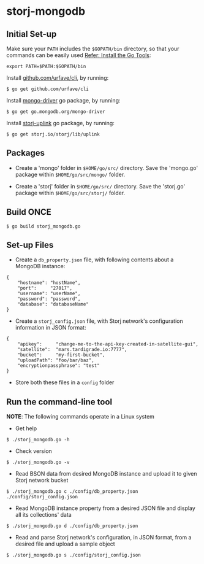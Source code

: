# storj-mongodb

## Initial Set-up
Make sure your `PATH` includes the `$GOPATH/bin` directory, so that your commands can be easily used [Refer: Install the Go Tools](https://golang.org/doc/install):
```
export PATH=$PATH:$GOPATH/bin
```

Install [github.com/urfave/cli](https://github.com/urfave/cli), by running:
```
$ go get github.com/urfave/cli
```

Install [mongo-driver](https://godoc.org/go.mongodb.org/mongo-driver) go package, by running:
```
$ go get go.mongodb.org/mongo-driver
```

Install [storj-uplink](https://godoc.org/storj.io/storj/lib/uplink) go package, by running:
```
$ go get storj.io/storj/lib/uplink
```


## Packages
* Create a 'mongo' folder in ```$HOME/go/src/``` directory. Save the 'mongo.go' package within ```$HOME/go/src/mongo/``` folder.

* Create a 'storj' folder in ```$HOME/go/src/``` directory. Save the 'storj.go' package within ```$HOME/go/src/storj/``` folder.


## Build ONCE
```
$ go build storj_mongodb.go
```


## Set-up Files
* Create a `db_property.json` file, with following contents about a MongoDB instance:
```
{ 
    "hostname": "hostName",
    "port":     "27017",
    "username": "userName",
    "password": "password",
    "database": "databaseName"
}
```

* Create a `storj_config.json` file, with Storj network's configuration information in JSON format:
```
{ 
    "apikey":     "change-me-to-the-api-key-created-in-satellite-gui",
    "satellite":  "mars.tardigrade.io:7777",
    "bucket":     "my-first-bucket",
	"uploadPath": "foo/bar/baz",
    "encryptionpassphrase": "test"
}
```

* Store both these files in a `config` folder


## Run the command-line tool

**NOTE**: The following commands operate in a Linux system

* Get help
```
$ ./storj_mongodb.go -h
```

* Check version
```
$ ./storj_mongodb.go -v
```

* Read BSON data from desired MongoDB instance and upload it to given Storj network bucket
```
$ ./storj_mongodb.go c ./config/db_property.json ./config/storj_config.json
```

* Read MongoDB instance property from a desired JSON file and display all its collections' data
```
$ ./storj_mongodb.go d ./config/db_property.json
```

* Read and parse Storj network's configuration, in JSON format, from a desired file and upload a sample object
```
$ ./storj_mongodb.go s ./config/storj_config.json
```
